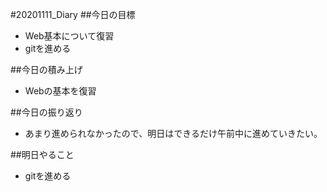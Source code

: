 #20201111_Diary 
##今日の目標
- Web基本について復習
- gitを進める

##今日の積み上げ
- Webの基本を復習

##今日の振り返り
- あまり進められなかったので、明日はできるだけ午前中に進めていきたい。

##明日やること
- gitを進める
